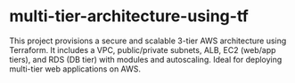 # multi-tier-architecture-using-tf
This project provisions a secure and scalable 3-tier AWS architecture using Terraform. It includes a VPC, public/private subnets, ALB, EC2 (web/app tiers), and RDS (DB tier) with modules and autoscaling. Ideal for deploying multi-tier web applications on AWS.
